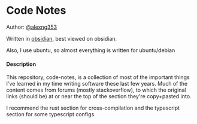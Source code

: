 # Code Notes
Author: [@alexng353](https://github.com/alexng353)

Written in [obsidian](https://obsidian.md), best viewed on obsidian.

Also, I use ubuntu, so almost everything is written for ubuntu/debian

#### Description
This repository, code-notes, is a collection of most of the important things I've learned in my time writing software these last few years. Much of the content comes from forums (mostly stackoverflow), to which the original links (should be) at or near the top of the section they're copy+pasted into. 

I recommend the rust section for cross-compilation and the typescript section for some typescript configs.

